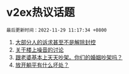 # v2ex热议话题

`最后更新时间：2022-11-29 11:17:34 +0800`

1. [大部分人的诉求甚至不是解除封控](https://www.v2ex.com/t/898679)
1. [关于楼上噪音的讨论](https://www.v2ex.com/t/898568)
1. [跟老婆基本上天天吵架。你们的婚姻吵架吗？](https://www.v2ex.com/t/898602)
1. [放开躺平有什么坏处？](https://www.v2ex.com/t/898693)

